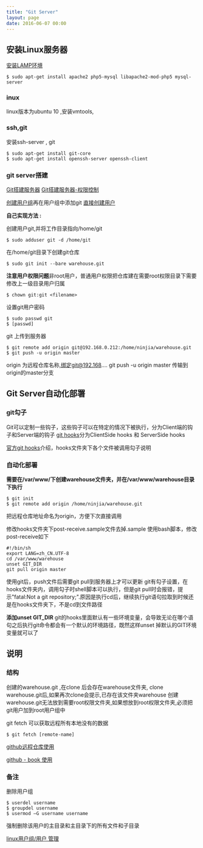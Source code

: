 ```yaml
---
title: "Git Server"
layout: page
date: 2016-06-07 00:00
---
```


## 安装Linux服务器 ##

[安装LAMP环境](http://www.cnblogs.com/wenanry/archive/2012/11/13/2767779.html)
```
$ sudo apt-get install apache2 php5-mysql libapache2-mod-php5 mysql-server
```

### inux ###

linux版本为ubuntu 10 ,安装vmtools,

### ssh,git ###

安装ssh-server , git
```
$ sudo apt-get install git-core
$ sudo apt-get install openssh-server openssh-client
```

### git server搭建 ###

[Git搭建服务器](http://developer.51cto.com/art/201507/483448.htm)
[Git搭建服务器-权限控制](http://www.linuxidc.com/Linux/2015-07/120616.htm)

[创建用户组](http://blog.csdn.net/poisonchry/article/details/11849781)再在用户组中添加git
[直接创建用户](http://www.liaoxuefeng.com/wiki/0013739516305929606dd18361248578c67b8067c8c017b000/00137583770360579bc4b458f044ce7afed3df579123eca000)

**自己实现方法 :**

创建用户git,并将工作目录指向/home/git
```
$ sudo adduser git -d /home/git
```

在/home/git目录下创建git仓库
```
$ sudo git init --bare warehouse.git
```

**注意用户权限问题**非root用户，普通用户权限把仓库建在需要root权限目录下需要修改上一级目录用户归属
```
$ chown git:git <filename>
```


设置git用户密码
```
$ sudo passwd git
$ [passwd]
```

git 上传到服务器
```
$ git remote add origin git@192.168.0.212:/home/ninjia/warehouse.git
$ git push -u origin master
```
origin 为远程仓库名称,绑定git@192.168....
git push -u origin master 传输到origin的master分支

## Git Server自动化部署 ##

### git勾子 ###

Git可以定制一些钩子，这些钩子可以在特定的情况下被执行，分为Client端的钩子和Server端的钩子
[git hooks](http://blog.csdn.net/hongchangfirst/article/details/46693237)分为ClientSide hooks 和 ServerSide hooks

[官方git hooks](https://git-scm.com/book/en/v2/Customizing-Git-Git-Hooks)介绍，hooks文件夹下各个文件被调用勾子说明

### 自动化部署 ###

**需要在/var/www/下创建warehouse文件夹，并在/var/www/warehouse目录下执行**
```
$ git init
$ git remote add origin /home/ninjia/warehouse.git
```
把远程仓库地址命名为origin，方便下次直接调用


修改hooks文件夹下post-receive.sample文件去掉.sample
使用bash脚本，修改post-receive如下
```
#!/bin/sh
export LANG=zh_CN.UTF-8
cd /var/www/warehouse
unset GIT_DIR
git pull origin master
```
使用git后，push文件后需要git pull到服务器上才可以更新
git有勾子设置，在hooks文件夹内，调用勾子时shell脚本可以执行，但是git pull时会报错，提示"fatal:Not a git repository;".原因是执行cd后，继续执行git语句拉取到时候还是在hooks文件夹下，不是cd到文件路径

**添加unset GIT_DIR**
git的hooks里面默认有一些环境变量，会导致无论在哪个语句之后执行git命令都会有一个默认的环境路径，既然这样unset 掉默认的GIT环境变量就可以了


## 说明 ##

### 结构 ###

创建的warehouse.git ,在clone 后会存在warehouse文件夹,
clone warehouse.git后,如果再次clone会提示,已存在该文件夹warehouse
创建warehouse.git无法放到需要root权限文件夹,如果想放到root权限文件夹,必须把git用户加到root用户组中

git fetch 可以获取远程所有本地没有的数据
```
$ git fetch [remote-name]
```

[github远程仓库使用](https://git-scm.com/book/zh/ch2-5.html)

[github - book 使用](https://git-scm.com/book/zh/v2)

### 备注 ###

删除用户组
```
$ userdel username
$ groupdel username
$ usermod –G username username
```
强制删除该用户的主目录和主目录下的所有文件和子目录

[linux用户组/用户 管理](http://www.cnblogs.com/xd502djj/archive/2011/11/23/2260094.html)
